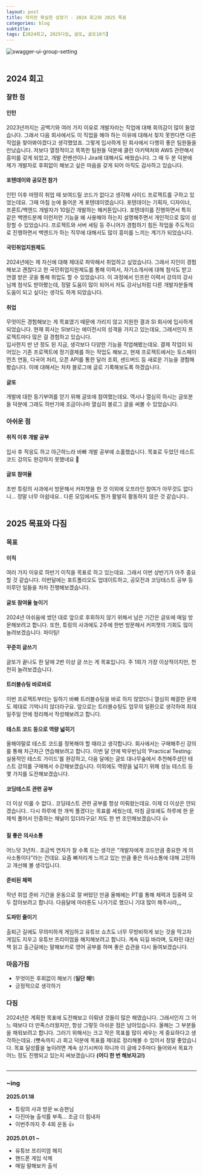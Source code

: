 ```yaml
---
layout: post
title: 작지만 확실한 성장기 - 2024 회고와 2025 목표
categories: blog
subtitle: 
tags: [2024회고, 2025다짐, 글또, 글또10기]
---
```

<img alt="swagger-ui-group-setting" src="https://github.com/user-attachments/assets/bff0e492-715e-4534-a209-03fcacf10494">
<br/>
<br/>


## 2024 회고

### 잘한 점

#### 인턴
 2023년까지는 공백기와 여러 가지 이유로 개발자라는 직업에 대해 회의감이 많이 들었습니다. 그래서 다음 회사에서도 이 직업을 해야 하는 이유에 대해서 찾지 못한다면 다른 직업을 찾아봐야겠다고 생각했었죠. 그렇게 입사하게 된 회사에서 다행히 좋은 팀원들을 만났습니다. 저보다 열정적이고 똑똑한 팀원들 덕분에 클린 아키텍처와 AWS 관련해서 흥미를 갖게 되었고, 개발 컨벤션이나 Jira에 대해서도 배웠습니다. 그 때 두 분 덕분에 제가 개발자로 후회없이 해보고 싶은 마음을 갖게 되어 아직도 감사하고 있습니다.
 <br/>

#### 포텐데이와 공모전 참가
인턴 이후 마땅히 취업 때 보여드릴 코드가 없다고 생각해 사이드 프로젝트를 구하고 있었는데요. 그때 마침 눈에 들어온 게 포텐데이였습니다. 포텐데이는 기획자, 디자이너, 프론트/백엔드 개발자가 10일간 개발하는 해커톤입니다. 포텐데이를 진행하면서 특히 같은 백엔드분께 이런저런 기능을 왜 사용해야 하는지 설명해주면서 개인적으로 많이 성장할 수 있었습니다. 프로젝트와 서버 세팅 등 주니어가 경험하기 힘든 작업을 주도적으로 진행하면서 백엔드가 하는 직무에 대해서도 많이 흥미를 느끼는 계기가 되었습니다.
 <br/>
 
#### 국민취업지원제도
2024년에는 제 자신에 대해 제대로 파악해서 취업하고 싶었습니다. 그래서 지인이 경험해보고 괜찮다고 한 국민취업지원제도를 통해 이력서, 자기소개서에 대해 첨삭도 받고 연결 받은 곳을 통해 취업도 할 수 있었습니다. 이 과정에서 인프런 이력서 강의의 강사님께 첨삭도 받아봤는데, 정말 도움이 많이 되어서 저도 강사님처럼 다른 개발자분들께 도움이 되고 싶다는 생각도 하게 되었습니다.
 <br/>
    
#### 취업
무엇이든 경험해보는 게 목표였기 때문에 가리지 않고 지원한 결과 SI 회사에 입사하게 되었습니다. 현재  회사는 SI보다는 에이전시의 성격을 가지고 있는데요, 그래서인지 프로젝트마다 많은 걸 경험하고 있습니다.  
입사한지 반 년 정도 된 지금, 생각보다 다양한 기능을 작업해봤는데요. 결제 작업이 되어있는 기존 프로젝트에 정기결제를 하는 작업도 해보고, 현재 프로젝트에서는 토스페이먼츠 연동, 다국어 처리, 오픈 API를 통한 달러 조회, 센드버드 등 새로운 기능을 경험해봤습니다. 이에 대해서는 차차 블로그에 글로 기록해보도록 하겠습니다.
 <br/>
 
#### 글또
개발에 대한 동기부여를 얻기 위해 글또에 참여했는데요. 역시나 열심히 하시는 글또분들 덕분에 그래도 하반기에 조금이나마 열심히 블로그 글을 써볼 수 있었습니다.
 <br/>

### 아쉬운 점
####  취직 이후 개발 공부
입사 후 적응도 하고 야근하느라 바빠 개발 공부에 소홀했습니다. 목표로 두었던 테스트코드 강의도 완강하지 못했네요 🥹
 <br/>
####  글또 참여율
초반 튜링의 사과에서 방문해서 커피챗을 한 것 이외에 오프라인 참여가 아무것도 없다니… 정말 너무 아쉽네요.. 다른 모임에서도 뭔가 활발히 활동하지 않은 것 같습니다..
 <br/>
  <br/>
  

## 2025 목표와 다짐

### 목표

#### 이직
여러 가지 이유로 하반기 이직을 목표로 하고 있는데요. 그래서 이번 상반기가 아주 중요할 것 같습니다. 이번달에는 포트폴리오도 업데이트하고, 공모전과 코딩테스트 공부 등 미루던 일들을 차차 진행해보겠습니다.
#### 글또 참여율 높이기
2024년 아쉬움에 썼던 대로 앞으로 후회하지 않기 위해서 남은 기간은 글또에 매일 방문해보려고 합니다. 또한, 튜링의 사과에도 2주에 한번 방문해서 커피챗의 기회도 많이 늘려보겠습니다. 파이팅!
#### 꾸준히 글쓰기
글또가 끝나도 한 달에 2번 이상 글 쓰는 게 목표입니다. 주 1회가 가장 이상적이지만, 천천히 늘려보겠습니다.
#### 트러블슈팅 바로바로
이번 프로젝트부터는 일하기 바빠 트러블슈팅을 바로 하지 않았더니 열심히 해결한 문제도 제대로 기억나지 않더라구요. 앞으로는 트러블슈팅도 업무의 일환으로 생각하여 최대 일주일 안에 정리해서 작성해보려고 합니다.
#### 테스트 코드 등으로 역량 넓히기
올해야말로 테스트 코드를 정복해야 할 때라고 생각합니다. 회사에서는 구매해주신 강의를 통해 차근차근 연습해보려고 합니다. 이번 달 안에 박우빈님의 ‘Practical Testing: 실용적인 테스트 가이드’를 완강하고, 다음 달에는 글또 대나무숲에서 추천해주셨던 테스트 강의를 구매해서 수강해보겠습니다. 이외에도 역량을 넓히기 위해 성능 테스트 등 몇 가지를 도전해보겠습니다.
#### 코딩테스트 관련 공부
더 이상 미룰 수 없다.. 코딩테스트 관련 공부를 항상 미뤄왔는데요. 이제 더 이상은 안되겠습니다.. 다시 하루에 한 개씩 풀겠다는 목표를 세웠는데, 마침 글또에도 하루에 한 문제씩 풀어서 인증하는 채널이 있더라구요! 저도 한 번 조인해보겠습니다 👍
#### 질 좋은 의사소통
어느덧 3년차.. 조금씩 연차가 찰 수록 드는 생각은 “개발자에게 코드만큼 중요한 게 의사소통이다”라는 건데요. 요즘 뼈저리게 느끼고 있는 만큼 좋은 의사소통에 대해 고민하고 개선해 볼 생각입니다.
#### 준비된 체력
작년 취업 준비 기간을 운동으로 잘 버텼던 만큼 올해에는 PT를 통해 체력과 집중력 모두 잡아보려고 합니다. 다음달에 마라톤도 나가기로 했으니 기대 많이 해주시라,,,
#### 도파민 줄이기
출퇴근 길에도 무의미하게 게임하고 유튜브 쇼츠도 너무 무방비하게 보는 것을 막고자 게임도 지우고 유튜브 프리미엄을 해지해보려고 합니다. 계속 되길 바라며, 도파민 대신 책 읽고 출근길에는 말해보카로 영어 공부를 하며 좋은 습관을 다시 들여보겠습니다.
<br/>

### 마음가짐
- 무엇이든 후회없이 해보기 (**일단 해!**)
- 긍정적으로 생각하기


### 다짐
2024년은 계획한 목표에 도전해보고 이뤄낸 것들이 많은 해였습니다. 그래서인지 그 어느 때보다 더 만족스러웠지만, 항상 그렇듯 아쉬운 점은 남아있습니다. 올해는 그 부분들을 채워보려고 합니다. 그러기 위해서는 크고 작은 목표를 많이 세우는 게 중요하다고 생각하는데요. (뼛속까지 J) 회고 덕분에 목표를 제대로 정리해볼 수 있어서 정말 좋았습니다. 목표 달성률을 높이려면 계속 상기시켜야 하니까 이 글에 2주마다 들어와서 목표가 어느 정도 진행되고 있는지 써보겠습니다 **(어디 한 번 해보자고!)**
 <br/>
 <br/>

 
---

### ~ing

**2025.01.18**
- 튜링의 사과 방문 w.승현님
- 다진마늘 출석률 부족… 조금 더 힘내자
- 이번주까지 주 4회 운동 👍

**2025.01.01 ~** 
- 유튜브 프리미엄 해지
- 핸드폰 게임 삭제
- 매일 말해보카 출석